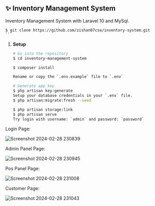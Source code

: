 ## ✨ Inventory Management System

Inventory Management System with Laravel 10 and MySql.

    $ git clone https://github.com/zishan07cse/inventory-system.git
    ```
1. **Setup**
    ```bash
    # Go into the repository
    $ cd inventory-management-system

    $ composer install

    Rename or copy the `.env.example` file to `.env`
 
    # Generate app key
    $ php artisan key:generate
    Setup your database credentials in your `.env` file.
    $ php artisan:migrate:fresh --seed

    $ php artisan storage:link
    $ php artisan serve
    Try login with username: `admin` and password: `password`

Login Page:

![Screenshot 2024-02-28 230839](https://github.com/zishan07cse/inventory-system/assets/71685189/61c0a121-19ce-48e8-a569-71a54dc7d072)

Admin Panel Page:

![Screenshot 2024-02-28 230945](https://github.com/zishan07cse/inventory-system/assets/71685189/4231f9ce-5450-461f-b261-158c22cae14e)

Pos Panel Page:

![Screenshot 2024-02-28 231008](https://github.com/zishan07cse/inventory-system/assets/71685189/47bb90c4-66f0-4ee6-97f8-1e09f6daf5600)

Customer Page:

![Screenshot 2024-02-28 231043](https://github.com/zishan07cse/inventory-system/assets/71685189/9546a5f9-2f4f-422c-84d8-33b1c3166b80)
